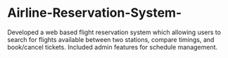 # Airline-Reservation-System-
Developed a web based flight reservation system which allowing users to search for flights available between two stations, compare  timings, and book/cancel tickets. Included admin features for schedule management. 
